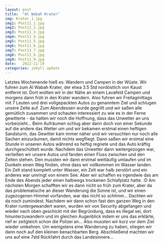 ```yaml
---
layout: post
title:  "Al Wabah Krater"
img: Krater_1.jpg
img1: Post11_1.jpg
img2: Post11_2.jpg
img3: Post11_3.jpg
img4: Post11_4.jpg
img5: Post11_5.jpg
img6: Post11_6.jpg
img7: Post11_7.jpg
img8: Post11_8.jpg
img9: Post11_9.jpg
date:   2022-11-19
categories: jekyll update
---
```


Letztes Wochenende hieß es: Wandern und Campen in der Wüste. Wir fuhren zum Al Wabah Krater, der etwa 3.5 Std nordöstlich von Kaust entfernt ist. Dort wollten wir in der Nähe an einem Lavafeld Campen und morgens dann früh in den Krater wandern. Also fuhren wir Freitagmittags mit 7 Leuten und drei vollgepackten Autos zu genanntem Ziel und schlugen unsere Zelte auf. Zum Abendessen wurde gegrillt und wir saßen alle gemütlich zusammen und schauten interessiert zu wie es in der Ferne gewitterte - da hatten wir noch die Hoffnung, dass das Unwetter an uns vorbeizieht... Beim Aufräumen schlug aber dann doch von einer Sekunde auf die andere das Wetter um und wir bekamen erstmal einen heftigen Sandsturm, das Gewitter kam immer näher und wir versuchten nur noch alle Sachen einzuräumen, damit nichts wegfliegt. Dann saßen wir erstmal eine Stunde in unseren Autos während es heftig regnete und das Auto kräftig durchgeschüttelt wurde. Nachdem das Unwetter dann weitergezogen war, verließen wir unsere Autos und fanden einen Fluss zwischen und den Zelten stehen. Den mussten wir dann erstmal weitläufig umlaufen und im Dunkeln einen Weg finden, ohne dass wir vollkommen im Wasser landen. Ein Zelt stand komplett unter Wasser, ein Zelt war halb zerstört und ein anderes war umringt von einem See. Aber wir schaffen es irgendwie das am Ende des Abends jeder einen halbwegs trockenen Schlafplatz hatte. :D
Am nächsten Morgen schafften wir es dann nicht so früh zum Krater, aber da das problematische an dieser Wanderung die Sonne ist, und wir einen zugezogenen Himmel vorfanden, war das nicht so schlimm... Dachten wir da noch zumindest.
Nachdem wir dann schon fast den ganzen Weg in den Krater runtergewandert waren, wurden wir von Security abgefangen und wieder nach oben geschickt mit der Begründung, dass es illegal sei, dort hinunterzuwandern und im gleichen Augenblick indem er uns das erklärte, rief er zeitgleich schon die Polizei an... Also mussten wir kurz vor dem Ziel wieder umkehren. Um wenigstens eine Wanderung zu haben, stiegen wir dann noch auf den kleinen benachbarten Berg. Abschließend machten wir uns auf eine 7std Rückfahrt durch das Landesinnere...
